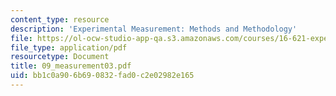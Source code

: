 ```yaml
---
content_type: resource
description: 'Experimental Measurement: Methods and Methodology'
file: https://ol-ocw-studio-app-qa.s3.amazonaws.com/courses/16-621-experimental-projects-i-spring-2003/bb1c0a906b690832fad0c2e02982e165_09_measurement03.pdf
file_type: application/pdf
resourcetype: Document
title: 09_measurement03.pdf
uid: bb1c0a90-6b69-0832-fad0-c2e02982e165
---
```

